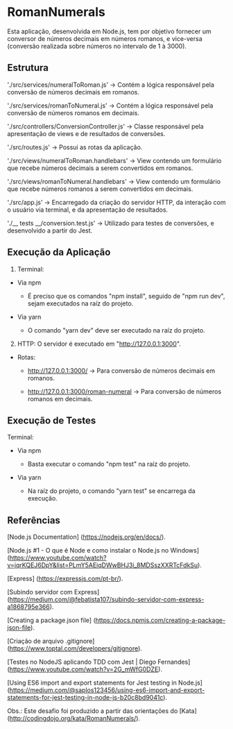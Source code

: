 # RomanNumerals
Esta aplicação, desenvolvida em Node.js, tem por objetivo fornecer um conversor de números decimais em números romanos, e vice-versa (conversão realizada sobre números no intervalo de 1 à 3000).



## Estrutura
'./src/services/numeralToRoman.js' -> Contém a lógica responsável pela conversão de números decimais em romanos.

'./src/services/romanToNumeral.js' -> Contém a lógica responsável pela conversão de números romanos em decimais.

'./src/controllers/ConversionController.js' -> Classe responsável pela apresentação de views e de resultados de conversões.

'./src/routes.js' -> Possui as rotas da aplicação.

'./src/views/numeralToRoman.handlebars' -> View contendo um formulário que recebe números decimais a serem convertidos em romanos.

'./src/views/romanToNumeral.handlebars' -> View contendo um formulário que recebe números romanos a serem convertidos em decimais.

'./src/app.js' -> Encarregado da criação do servidor HTTP, da interação com o usuário via terminal, e da apresentação de resultados.

'./__ tests __/conversion.test.js' -> Utilizado para testes de conversões, e desenvolvido a partir do Jest.



## Execução da Aplicação
1. Terminal:

  - Via npm

    - É preciso que os comandos "npm install", seguido de "npm run dev", sejam executados na raíz do projeto.

  - Via yarn

    - O comando "yarn dev" deve ser executado na raíz do projeto.


2. HTTP:
O servidor é executado em "http://127.0.0.1:3000".

  - Rotas:

    - http://127.0.0.1:3000/ -> Para conversão de números decimais em romanos.
  
    - http://127.0.0.1:3000/roman-numeral -> Para conversão de números romanos em decimais.



## Execução de Testes
Terminal:

  - Via npm

    - Basta executar o comando "npm test" na raíz do projeto.

  - Via yarn

    - Na raíz do projeto, o comando "yarn test" se encarrega da execução.



## Referências
[Node.js Documentation] (https://nodejs.org/en/docs/).

[Node.js #1 - O que é Node e como instalar o Node.js no Windows] (https://www.youtube.com/watch?v=jqrKQEJ6DpY&list=PLmY5AEiqDWwBHJ3i_8MDSszXXRTcFdkSu).

[Express] (https://expressjs.com/pt-br/).

[Subindo servidor com Express] (https://medium.com/@febatista107/subindo-servidor-com-express-a1868795e366).

[Creating a package.json file] (https://docs.npmjs.com/creating-a-package-json-file).

[Criação de arquivo .gitignore] (https://www.toptal.com/developers/gitignore).

[Testes no NodeJS aplicando TDD com Jest | Diego Fernandes] (https://www.youtube.com/watch?v=2G_mWfG0DZE).

[Using ES6 import and export statements for Jest testing in Node.js] (https://medium.com/@saplos123456/using-es6-import-and-export-statements-for-jest-testing-in-node-js-b20c8bd9041c).


Obs.: Este desafio foi produzido a partir das orientações do [Kata] (http://codingdojo.org/kata/RomanNumerals/).
